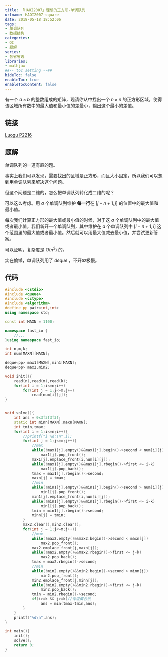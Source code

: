 ```yaml
---
title: 「HAOI2007」理想的正方形-单调队列
urlname: HAOI2007-square
date: 2018-05-18 18:52:06
tags:
- 单调队列
- 数据结构
categories: 
- OI
- 题解
series:
- 各省省选
libraries:
- mathjax 
##-- toc setting --##
hideToc: false
enableToc: true
enableTocContent: false
---
```


有一个 $a \times b$ 的整数组成的矩阵，现请你从中找出一个 $n\times n$ 的正方形区域，使得该区域所有数中的最大值和最小值的差最小，输出这个最小的差值。

<!--more-->

## 链接

[Luogu P2216](https://www.luogu.org/problemnew/show/P2216)

## 题解

单调队列的一道有趣的题。

事实上我们可以发现，需要找出的区域是正方形，而且大小固定，所以我们可以想到用单调队列来解决这个问题。

但这个问题是二维的，怎么把单调队列转化成二维的呢？

可以这么考虑。用 $a$ 个单调队列维护 **每一行**在 $[j-n+1,j]$ 的位置中的最大值和最小值。

每次我们计算正方形的最大值或最小值的时候，对于这 $a$ 个单调队列中的最大值或者最小值，我们新开一个单调队列，其中维护在 $a$ 个单调队列中 $[i-n+1,i]$ 这个范围里的最大值或者最小值。然后就可以用最大值减去最小值，并尝试更新答案。

可以证明，复杂度是 $O(n^2)$ 的。

实在偷懒，单调队列用了 $deque$ ，不开`O2`极慢。

## 代码


```cpp
#include <cstdio>
#include <queue>
#include <cctype>
#include <algorithm>
#define pp pair<int,int>
using namespace std;

const int MAXN = 1100;

namespace fast_io {
    //...
}using namespace fast_io;

int n,m,k;
int num[MAXN][MAXN];

deque<pp> max1[MAXN],min1[MAXN];
deque<pp> max2,min2;

void init(){
    read(n),read(m),read(k);
    for(int i = 1;i<=n;i++)
        for(int j = 1;j<=m;j++)
            read(num[i][j]);
}


void solve(){
    int ans = 0x3f3f3f3f;
    static int minn[MAXN],maxn[MAXN];
    int tmin,tmax;
    for(int i = 1;i<=n;i++){
        //printf("i %d:\n",i);
        for(int j = 1;j<=m;j++){
            //max
            while(!max1[j].empty()&&max1[j].begin()->second < num[i][j])
                max1[j].pop_front();
            max1[j].emplace_front(i,num[i][j]);
            while(!max1[j].empty()&&max1[j].rbegin()->first <= i-k)
                max1[j].pop_back();
            tmax = max1[j].rbegin()->second;
            maxn[j] = tmax;
            //min
            while(!min1[j].empty()&&min1[j].begin()->second > num[i][j])
                min1[j].pop_front();
            min1[j].emplace_front(i,num[i][j]);
            while(!min1[j].empty()&&min1[j].rbegin()->first <= i-k)
                min1[j].pop_back();
            tmin = min1[j].rbegin()->second;
            minn[j] = tmin;
        }
        max2.clear(),min2.clear();
        for(int j = 1;j<=m;j++){
            //max
            while(!max2.empty()&&max2.begin()->second < maxn[j])
                max2.pop_front();
            max2.emplace_front(j,maxn[j]);
            while(!max2.empty()&&max2.rbegin()->first <= j-k)
                max2.pop_back();
            tmax = max2.rbegin()->second;
            //min
            while(!min2.empty()&&min2.begin()->second > minn[j])
                min2.pop_front();
            min2.emplace_front(j,minn[j]);
            while(!min2.empty()&&min2.rbegin()->first <= j-k)
                min2.pop_back();
            tmin = min2.rbegin()->second;
            if(i>=k && j>=k)//保证解合法
                ans = min(tmax-tmin,ans);
        }
    }
    printf("%d\n",ans);
}

int main(){
    init();
    solve();
    return 0;
}
```

